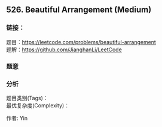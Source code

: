 ## 526. Beautiful Arrangement (Medium)

### **链接**：
题目：https://leetcode.com/problems/beautiful-arrangement  
题解：https://github.com/JianghanLi/LeetCode

### **题意**



### **分析**  
题目类别(Tags)：  
最优复杂度(Complexity)：  



作者: Yin
